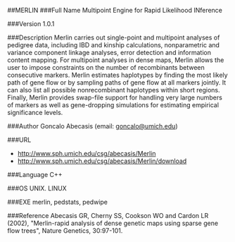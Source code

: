 ##MERLIN
###Full Name
Multipoint Engine for Rapid Likelihood INference

###Version
1.0.1

###Description
Merlin carries out single-point and multipoint analyses of pedigree data, including IBD and kinship calculations, nonparametric and variance component linkage analyses, error detection and information content mapping. For multipoint analyses in dense maps, Merlin allows the user to impose constraints on the number of recombinants between consecutive markers. Merlin estimates haplotypes by finding the most likely path of gene flow or by sampling paths of gene flow at all markers jointly. It can also list all possible nonrecombinant haplotypes within short regions. Finally, Merlin provides swap-file support for handling very large numbers of markers as well as gene-dropping simulations for estimating empirical significance levels.

###Author
Goncalo Abecasis (email: goncalo@umich.edu)

###URL
* http://www.sph.umich.edu/csg/abecasis/Merlin
* http://www.sph.umich.edu/csg/abecasis/Merlin/download

###Language
C++

###OS
UNIX. LINUX

###EXE
merlin, pedstats, pedwipe

###Reference
Abecasis GR, Cherny SS, Cookson WO and Cardon LR (2002), "Merlin-rapid analysis of dense genetic maps using sparse gene flow trees", Nature Genetics, 30:97-101.


